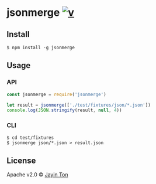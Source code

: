 # jsonmerge [![v](https://img.shields.io/npm/v/jsonmerge.svg)](https://www.npmjs.com/package/jsonmerge)

## Install 

```shell
$ npm install -g jsonmerge
```

## Usage

### API

```javascript
const jsonmerge = require('jsonmerge')

let result = jsonmerge(['./test/fixtures/json/*.json'])
console.log(JSON.stringify(result, null, 4))
```

### CLI

```shell
$ cd test/fixtures
$ jsonmerge json/*.json > result.json
```

## License 

Apache v2.0 © [Jayin Ton](https://github.com/Jayin)
